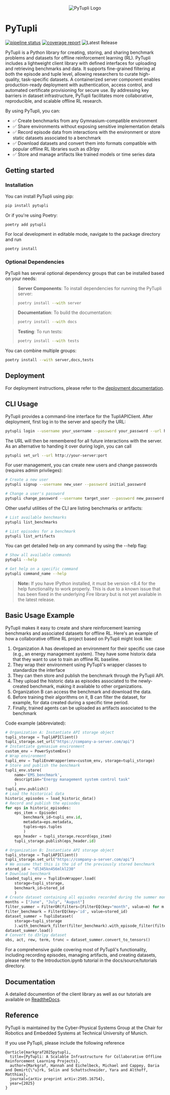 <div align="center">
  <img src="docs/source/pytupli_logo.svg" alt="PyTupli Logo">
</div>

# PyTupli

[![pipeline status](https://gitlab.lrz.de/cps/cps-power/pytupli/badges/main/pipeline.svg)](https://gitlab.lrz.de/cps/cps-power/pytupli/-/commits/main)
[![coverage report](https://gitlab.lrz.de/cps/cps-power/pytupli/badges/main/coverage.svg)](https://gitlab.lrz.de/cps/cps-power/pytupli/-/commits/main)
![Latest Release](https://gitlab.lrz.de/cps/cps-power/pytupli/-/badges/release.svg)

PyTupli is a Python library for creating, storing, and sharing benchmark problems and datasets for offline reinforcement learning (RL). PyTupli includes a lightweight client library with defined interfaces for uploading and retrieving benchmarks and data. It supports fine-grained filtering at both the episode and tuple level, allowing researchers to curate high-quality, task-specific datasets. A containerized server component enables production-ready deployment with authentication, access control, and automated certificate provisioning for secure use. By addressing key barriers in dataset infrastructure, PyTupli facilitates more collaborative, reproducible, and scalable offline RL research.

By using PyTupli, you can:

- ✅ Create benchmarks from any Gymnasium-compatible environment
- ✅ Share environments without exposing sensitive implementation details
- ✅ Record episode data from interactions with the environment or store static datasets associated to a benchmark
- ✅ Download datasets and convert them into formats compatible with popular offline RL libraries such as d3rlpy
- ✅ Store and manage artifacts like trained models or time series data

## Getting started

### Installation

You can install PyTupli using pip:

```bash
pip install pytupli
```

Or if you're using Poetry:

```bash
poetry add pytupli
```

For local development in editable mode,
navigate to the package directory and run
```bash
poetry install
```

### Optional Dependencies

PyTupli has several optional dependency groups that can be installed based on your needs:

> **Server Components**: To install dependencies for running the PyTupli server:
> ```bash
> poetry install --with server
> ```

> **Documentation**: To build the documentation:
> ```bash
> poetry install --with docs
> ```

> **Testing**: To run tests:
> ```bash
> poetry install --with tests
> ```

You can combine multiple groups:
```bash
poetry install --with server,docs,tests
```

## Deployment

For deployment instructions, please refer to the [deployment documentation](deployment/README.md).

## CLI Usage

PyTupli provides a command-line interface for the TupliAPIClient. After deployment, first log in to the server and specify the URL:

```bash
pytupli login --username your_username --password your_password --url http://your-server:port
```

The URL will then be remembered for all future interactions with the server. As an alternative to handing it over during login, you can call
```bash
pytupli set_url --url http://your-server:port
```

For user management, you can create new users and change passwords (requires admin privileges):
```bash
# Create a new user
pytupli signup --username new_user --password initial_password

# Change a user's password
pytupli change_password --username target_user --password new_password
```

Other useful utilities of the CLI are listing benchmarks or artifacts:
```bash
# List available benchmarks
pytupli list_benchmarks

# List episodes for a benchmark
pytupli list_artifacts
```

You can get detailed help on any command by using the --help flag:
```bash
# Show all available commands
pytupli --help

# Get help on a specific command
pytupli command_name --help
```

> **Note:** If you have IPython installed, it must be version <8.4 for the help functionality to work properly. This is due to a known issue that has been fixed in the underlying Fire library but is not yet available in the latest release.

## Basic Usage Example

PyTupli makes it easy to create and share reinforcement learning benchmarks and associated datasets for offline RL. Here's an example of how a collaborative offline RL project based on PyTupli might look like:

1.  Organization A has developed an environment for their specific use case (e.g., an energy management system). They have some historix data that they want to use to train an offline RL baseline.
2.  They wrap their environment using PyTupli's wrapper classes to standardize the interface
3.  They can then store and publish the benchmark through the PyTupli API.
4.  They upload the historic data as episodes associated to the newly-created benchmark, making it available to other organizations.
5.  Organization B can access the benchmark and download the data.
6.  Before training their algorithms on it, B can filter the dataset, for example, for data created during a specific time period.
7.  Finally, trained agents can be uploaded as artifacts associated to the benchmark

Code example (abbreviated):

```python
# Organization A: Instantiate API storage object
tupli_storage = TupliAPIClient()
tupli_storage.set_url("https://company-a-server.com/api")
# Instantiate gymnasium environment
custom_env = PowerSystemEnv()
# Wrap environment
tupli_env = TupliEnvWrapper(env=custom_env, storage=tupli_storage)
# Store and publish the benchmark
tupli_env.store(
    name='EMS_benchmark',
    description="Energy management system control task"
    )
tupli_env.publish()
# Load the historical data
historic_episodes = load_historic_data()
# Record and publish the episodes
for eps in historic_episodes:
    eps_item = Episode(
        benchmark_id=tupli_env.id,
        metadata=eps.metadata,
        tuples=eps.tuples
        )
    eps_header = tupli_storage.record(eps_item)
    tupli_storage.publish(eps_header.id)

# Organization B: Instantiate API storage object
tupli_storage = TupliAPIClient()
tupli_storage.set_url("https://company-a-server.com/api")
# We assume that this is the id of the previously stored benchmark
stored_id = "dl345kn456mlkl230"
# Download benchmark
loaded_tupli_env = TupliEnvWrapper.load(
    storage=tupli_storage,
    benchmark_id=stored_id
    )
# Create dataset containing all episodes recorded during the summer months
months = ["June", "July", "August"]
filter_summer = FilterOR(filters=[FilterEQ(key="month", value=m) for m in months])
filter_benchmark = FilterEQ(key='id', value=stored_id)
dataset_summer = TupliDataset(
    storage=tupli_storage
    ).with_benchmark_filter(filter_benchmark).with_episode_filter(filter_summer)
dataset_summer.load()
# Convert to d3rlpy dataset
obs, act, rew, term, trunc = dataset_summer.convert_to_tensors()
```
For a comprehensive guide covering most of PyTupli's functionality, including recording episodes, managing artifacts, and creating datasets, please refer to the Introduction.ipynb tutorial in the docs/source/tutorials directory.


## Documentation
A detailed documention of the client library as well as our tutorials are available on [ReadtheDocs](https://pytupli.readthedocs.io).

## Reference
PyTupli is maintained by the Cyber-Physical Systems Group at the Chair for Robotics and Embedded Systems at Technical University of Munich.

If you use PyTupli, please include the following reference
```
@article{markgraf2025pytupli,
  title={PyTupli: A Scalable Infrastructure for Collaborative Offline Reinforcement Learning Projects},
  author={Markgraf, Hannah and Eichelbeck, Michael and Cappey, Daria and Demirt{\"u}rk, Selin and Schattschneider, Yara and Althoff, Matthias},
  journal={arXiv preprint arXiv:2505.16754},
  year={2025}
}
```
